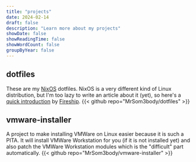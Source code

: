 ```yaml
---
title: "projects"
date: 2024-02-14
draft: false
description: "Learn more about my projects"
showDate: false
showReadingTime: false
showWordCount: false
groupByYear: false
---
```


## dotfiles

These are my [NixOS](https://nixos.org) dotfiles. NixOS is a very different
kind of Linux distribution, but I'm too lazy to write an article about it
(yet), so here's a [quick introduction](https://youtu.be/FJVFXsNzYZQ) by
[Fireship](https://www.youtube.com/@Fireship).
{{< github repo="MrSom3body/dotfiles" >}}

## vmware-installer

A project to make installing VMWare on Linux easier because it is such a PITA.
It will install VMWare Workstation for you (if it is not installed yet) and
also patch the VMWare Workstation modules which is the "difficult" part
automatically.
{{< github repo="MrSom3body/vmware-installer" >}}
